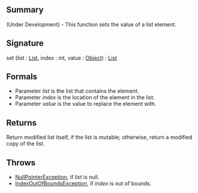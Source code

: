 ## Summary

(Under Development) - This function sets the value of a list element.

## Signature

set (list : [List](https://docs.oracle.com/javase/7/docs/api/java/util/List.html), index : int, value : [Object](https://docs.oracle.com/javase/7/docs/api/java/lang/Object.html)) : [List](https://docs.oracle.com/javase/7/docs/api/java/util/List.html)

## Formals

+ Parameter <i>list</i> is the list that contains the element.
+ Parameter <i>index</i> is the location of the element in the list.
+ Parameter <i>value</i> is the value to replace the element with.

## Returns

Return modified list itself, if the list is mutable; otherwise, return a modified copy of the list.

## Throws

+ [NullPointerException](https://docs.oracle.com/javase/7/docs/api/java/lang/NullPointerException.html), if <i>list</i> is null.
+ [IndexOutOfBoundsException](https://docs.oracle.com/javase/7/docs/api/java/lang/IndexOutOfBoundsException.html), if <i>index</i> is out of bounds.

